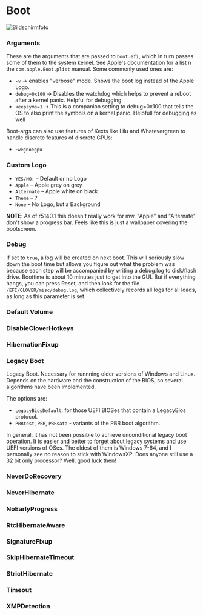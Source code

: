 # Boot
![Bildschirmfoto](https://user-images.githubusercontent.com/76865553/135759685-91855b87-4aa0-4cfa-9917-9b3406ed1750.png)

### Arguments

These are the arguments that are passed to `boot.efi`, which in turn passes some of them to the system kernel. See Apple's documentation for a list n the `com.apple.Boot.plist` manual. Some commonly used ones are:

- `-v` &rarr;  enables "verbose" mode. Shows the boot log instead of the Apple Logo.
-  `debug=0x100` &rarr; Disables the watchdog which helps to prevent a reboot after a kernel panic. Helpful for debugging
-  `keepsyms=1` &rarr; This is a companion setting to debug=0x100 that tells the OS to also print the symbols on a kernel panic. Helpfull for debugging as well

Boot-args can also use features of Kexts like Lilu and Whatevergreen to handle discrete features of discrete GPUs:

- -`wegnoegpu` 
 
### Custom Logo

- `YES/NO:` – Default or no Logo
- `Apple` – Apple grey on grey
- `Alternate` – Apple white on black
- `Theme` – ?
- `None` – No Logo, but a Background

**NOTE**: As of r5140.1 this doesn't really work for mw. "Apple" and "Alternate" don't show a progress bar. Feels like this is just a wallpaper covering the bootscreen. 

### Debug
If set to `true`, a log will be created on next boot. This will seriously slow down the boot time but allows you figure out what the problem was because each step will be accompanied by writing a debug.log to disk/flash drive. Boottime is about 10 minutes just to get into the GUI. But if everything hangs, you can press Reset, and then look for the file `/EFI/CLOVER/misc/debug.log`, which collectively records all logs for all loads, as long as this parameter is set.

### Default Volume

### DisableCloverHotkeys
### HibernationFixup
### Legacy Boot

Legacy Boot. Necessary for runnning older versions of Windows and Linux. Depends on the hardware and the construction of the BIOS, so several algorithms have been implemented. 

The options are:

- `LegacyBiosDefault`: for those UEFI BIOSes that contain a LegacyBios protocol.
- `PBRtest`, `PBR`, `PBRsata` - variants of the PBR boot algorithm.

In general, it has not been possible to achieve unconditional legacy boot operation. It is easier and better to forget about legacy systems and use UEFI versions of OSes. The oldest of them is Windows 7-64, and I personally see no reason to stick with WindowsXP. Does anyone still use a 32 bit only processor? Well, good luck then!

### NeverDoRecovery
### NeverHibernate
### NoEarlyProgress
### RtcHibernateAware
### SignatureFixup
### SkipHibernateTimeout
### StrictHibernate
### Timeout
### XMPDetection

